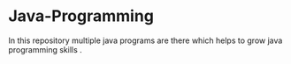 # Java-Programming
In this repository multiple java programs are there which helps to grow java programming skills .
